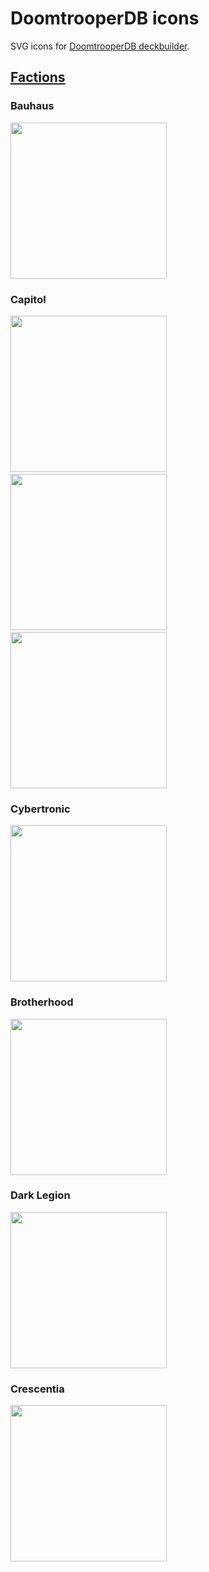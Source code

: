# DoomtrooperDB icons
SVG icons for [DoomtrooperDB deckbuilder](https://github.com/fiskhandlarn/doomtrooperdb).

## [Factions](./factions)

### Bauhaus
[<img src="https://cdn.rawgit.com/fiskhandlarn/doomtrooperdb-icons/master/factions/bauhaus.svg" height="250px" />](./factions/bauhaus.svg)

### Capitol
[<img src="https://cdn.rawgit.com/fiskhandlarn/doomtrooperdb-icons/master/factions/capitol.svg" height="250px" />](./factions/capitol.svg) &nbsp; [<img src="https://cdn.rawgit.com/fiskhandlarn/doomtrooperdb-icons/master/factions/capitol_simple_black.svg" height="250px" />](./factions/capitol_simple_black.svg) &nbsp; [<img src="https://cdn.rawgit.com/fiskhandlarn/doomtrooperdb-icons/master/factions/capitol_simple_white.svg" height="250px" />](./factions/capitol_simple_white.svg)

### Cybertronic
[<img src="https://cdn.rawgit.com/fiskhandlarn/doomtrooperdb-icons/master/factions/cybertronic.svg" height="250px" />](./factions/cybertronic.svg)

### Brotherhood
[<img src="https://cdn.rawgit.com/fiskhandlarn/doomtrooperdb-icons/master/factions/brotherhood.svg" height="250px" />](./factions/brotherhood.svg)

### Dark Legion
[<img src="https://cdn.rawgit.com/fiskhandlarn/doomtrooperdb-icons/master/factions/dark_legion.svg" height="250px" />](./factions/dark_legion.svg)

### Crescentia
[<img src="https://cdn.rawgit.com/fiskhandlarn/doomtrooperdb-icons/master/factions/crescentia.svg" height="250px" />](./factions/crescentia.svg)
